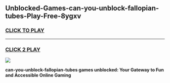 
## Unblocked-Games-can-you-unblock-fallopian-tubes-Play-Free-8ygxv
<h3>
<a href="https://premium76.site?title=can-you-unblock-fallopian-tubes&ref=21A">CLICK TO PLAY</a></h3>
<hr>

<h3>
<a href="https://premium76.site?title=can-you-unblock-fallopian-tubes&ref=21A">CLICK 2 PLAY</a>
  
</h3>

<a href="https://premium76.site?title=can-you-unblock-fallopian-tubes&ref=21A"><img src="https://clearcache.store/games.png"></a>


**can-you-unblock-fallopian-tubes games unblocked: Your Gateway to Fun and Accessible Online Gaming**
